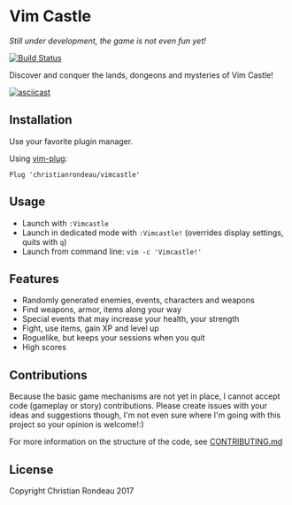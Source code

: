 # Vim Castle

_Still under development, the game is not even fun yet!_

[![Build Status](https://travis-ci.org/christianrondeau/vimcastle.svg?branch=master)](https://travis-ci.org/christianrondeau/vimcastle)

Discover and conquer the lands, dongeons and mysteries of Vim Castle!

[![asciicast](https://asciinema.org/a/106593.png)](https://asciinema.org/a/106593)

## Installation

Use your favorite plugin manager.

Using [vim-plug](https://github.com/junegunn/vim-plug):

    Plug 'christianrondeau/vimcastle'

## Usage

* Launch with `:Vimcastle`
* Launch in dedicated mode with `:Vimcastle!` (overrides display settings, quits with `q`)
* Launch from command line: `vim -c 'Vimcastle!'`

## Features

* Randomly generated enemies, events, characters and weapons
* Find weapons, armor, items along your way
* Special events that may increase your health, your strength
* Fight, use items, gain XP and level up
* Roguelike, but keeps your sessions when you quit
* High scores

## Contributions

Because the basic game mechanisms are not yet in place, I cannot accept code (gameplay or story) contributions. Please create issues with your ideas and suggestions though, I'm not even sure where I'm going with this project so your opinion is welcome!:)

For more information on the structure of the code, see [CONTRIBUTING.md](CONTRIBUTING.md)

## License

Copyright Christian Rondeau 2017

